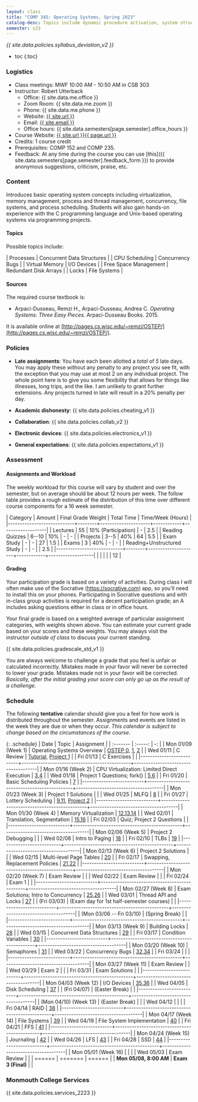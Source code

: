 ```yaml
---
layout: class
title: "COMP 345: Operating Systems, Spring 2023"
catalog-desc: Topics include dynamic procedure activation, system structure, memory management, process management, and recovery procedures.
semester: s23
---
```


*{{ site.data.policies.syllabus_deviation_v2 }}*

* toc
{:toc}

### Logistics

* Class meetings: MWF 10:00 AM - 10:50 AM in CSB 303
* Instructor: Robert Utterback
  * Office: {{ site.data.me.office }}
  * Zoom Room: {{ site.data.me.zoom }}  
  * Phone: {{ site.data.me.phone }}
  * Website: <a href="{{ site.url }}">{{ site.url }}</a>
  * Email: <a href="mailto:{{ site.email }}">{{ site.email }}</a>
  * Office hours: {{ site.data.semesters[page.semester].office_hours }}
* Course Website: <a href="{{ site.url }}{{ page.url }}">{{ site.url }}{{ page.url }}</a>
* Credits: 1 course credit
* Prerequisites: COMP 152 and COMP 235.
* Feedback: At any time during the course you can use
  [this]({{ site.data.semesters[page.semester].feedback_form }}) to provide
  anonymous suggestions, criticism, praise, etc.

### Content

Introduces basic operating system concepts including virtualization,
memory management, process and thread management, concurrency, file
systems, and process scheduling. Students will also gain hands-on
experience with the C programming language and Unix-based operating
systems via programming projects.

#### Topics

Possible topics include:

| Processes             | Concurrent Data Structures |
| CPU Scheduling        | Concurrency Bugs           |
| Virtual Memory        | I/O Devices                |
| Free Space Management | Redundant Disk Arrays      |
| Locks                 | File Systems               |

#### Sources

The required course textbook is:

* Arpaci-Dusseau, Remzi H., Arpaci-Dusseau, Andrea C. *Operating
  Systems: Three Easy Pieces*. Arpaci-Dusseau Books. 2015.

It is available online at
[http://pages.cs.wisc.edu/~remzi/OSTEP/](http://pages.cs.wisc.edu/~remzi/OSTEP/).

<!-- #### Student Learning Outcomes -->

### Policies

* **Late assignments**: You have each been allotted a *total* of *5*
late days. You may apply these without any penalty to any project you
see fit, with the exception that you may use at most 2 on any
individual project. The whole point here is to give you some
flexibility that allows for things like illnesses, long trips, and the
like. I am unlikely to grant further extensions. Any projects turned
in late will result in a 20% penalty per day.

* **Academic dishonesty**: {{ site.data.policies.cheating_v1 }}

* **Collaboration**: {{ site.data.policies.collab_v2 }}

* **Electronic devices**: {{ site.data.policies.electronics_v1 }}

* **General expectations**: {{ site.data.policies.expectations_v1 }}

### Assessment

#### Assignments and Workload

The weekly workload for this course will vary by student and over the
semester, but on average should be about 12 hours per week. The follow
table provides a rough estimate of the distribution of this time over
different course components for a 16 week semester.

| Category                   | Amount | Final Grade Weight  | Total Time | Time/Week (Hours) |
|----------------------------+--------+---------------------+------------+-------------------|
| Lectures                   |     55 | 10% (Participation) | -          |               2.5 |
| Reading Quizzes            |  6--10 | 10%                 | -          |                 - |
| Projects                   |   3--5 | 40%                 | 64         |               5.5 |
| Exam Study                 |      - | -                   | 27         |               1.5 |
| Exams                      |      3 | 40%                 | -          |                 - |
| Reading+Unstructured Study |      - | -                   |            |               2.5 |
|----------------------------+--------+---------------------+------------+-------------------|
|                            |        |                     |            |                12 |

#### Grading

Your participation grade is based on a variety of activities. During
class I will often make use of the Socrative (https://socrative.com)
app, so you'll need to install this on your phones. Participating in
Socrative questions and with in-class group activities is required for
a decent participation grade; an A includes asking questions either in
class or in office hours.

Your final grade is based on a weighted average of particular
assignment categories, with weights shown above. You can estimate your
current grade based on your scores and these weights. You may always
visit the instructor *outside of class* to discuss your current
standing.

{{ site.data.policies.gradescale_std_v1 }}

You are always welcome to challenge a grade that you feel is unfair or
calculated incorrectly. Mistakes made in your favor will never be
corrected to lower your grade. Mistakes made not in your favor will be
corrected. *Basically, after the initial grading your score can only
go up as the result of a challenge.*

### Schedule
The following **tentative** calendar should give you a feel for how
work is distributed throughout the semester. Assignments and events
are listed in the week they are due or when they occur. *This calendar
is subject to change based on the circumstances of the course*.

<!-- (let* ((start-date (org-read-date nil nil "2018-01-15")) -->
<!--        (end-date (org-read-date nil nil "2018-05-02")) -->
<!--        (days (list "Mon" "Tue" "Wed" "Fri")) -->
<!--        (current start-date)) -->
<!--   (while (string< current end-date) -->
<!--     (let* ((time (org-time-string-to-time current)) -->
<!--            (day (format-time-string "%a" time))) -->
<!--       (if (member day days) -->
<!--           (princ (concat (format-time-string "%a %m/%d" time) "\n")))) -->
<!--     (setq current (org-read-date nil nil "++1" nil (org-time-string-to-time current))))) -->

{: .schedule}
| Date                     | Topic                                        | Assignment                          |
| :-------                 | :-----:                                      | -:                                  |
| Mon 01/09 (Week 1)       | Operating Systems Overview                   | [OSTEP 0][0], [1][1], [2][2]        |
| Wed 01/11                | C Review                                     | [Tutorial][47], [Project 1](proj1)  |
| Fri 01/13                | C Exercises                                  |                                     |
|--------------------------+----------------------------------------------+-------------------------------------|
| Mon 01/16 (Week 2)       | CPU Virtualization: Limited Direct Execution | [3][3],[4][4]                       |
| Wed 01/18                | Project 1 Questions; fork()                  | [5][5],[6][6]                       |
| Fri 01/20                | Basic Scheduling Policies                    | [7][7]                              |
|--------------------------+----------------------------------------------+-------------------------------------|
| Mon 01/23 (Week 3)       | Project 1 Solutions                          |                                     |
| Wed 01/25                | MLFQ                                         | [8][8]                              |
| Fri 01/27                | Lottery Scheduling                           | [9][9],[11][11], [Project 2](proj2) |
|--------------------------+----------------------------------------------+-------------------------------------|
| Mon 01/30 (Week 4)       | Memory Virtualization                        | [12][12],[13][13],[14][14]          |
| Wed 02/01                | Translation, Segmentation                    | [15][15],[16][16]                   |
| Fri 02/03                | Quiz; Project 2 Questions                    |                                     |
|--------------------------+----------------------------------------------+-------------------------------------|
| Mon 02/06 (Week 5)       | Project 2 Debugging                          |                                     |
| Wed 02/08                | Intro to Paging                              | [18][18]                            |
| Fri 02/10                | TLBs                                         | [19][19]                            |
|--------------------------+----------------------------------------------+-------------------------------------|
| Mon 02/13 (Week 6)       | Project 2 Solutions                          |                                     |
| Wed 02/15                | Multi-level Page Tables                      | [20][20]                            |
| Fri 02/17                | Swapping, Replacement Policies               | [21][21],[22][22]                   |
|--------------------------+----------------------------------------------+-------------------------------------|
| Mon 02/20 (Week 7)       | Exam Review                                  |                                     |
| Wed 02/22                | Exam Review                                  |                                     |
| Fri 02/24                | Exam 1                                       |                                     |
|--------------------------+----------------------------------------------+-------------------------------------|
| Mon 02/27 (Week 8)       | Exam Solutions; Intro to Concurrency         | [25][25],[26][26]                   |
| Wed 03/01                | Thread API and Locks                         | [27][27]                            |
| (Fri 03/03)              | (Exam day for 1st half-semester courses)     |                                     |
|--------------------------+----------------------------------------------+-------------------------------------|
| (Mon 03/06 -- Fri 03/10) | (Spring Break)                               |                                     |
|--------------------------+----------------------------------------------+-------------------------------------|
| Mon 03/13 (Week 9)       | Building Locks                               | [28][28]                            |
| Wed 03/15                | Concurrent Data Structures                   | [29][29]                            |
| Fri 03/17                | Condition Variables                          | [30][30]                            |
|--------------------------+----------------------------------------------+-------------------------------------|
| Mon 03/20 (Week 10)      | Semaphores                                   | [31][31]                            |
| Wed 03/22                | Concurrency Bugs                             | [32][32],[34][34]                   |
| Fri 03/24                |                                              |                                     |
|--------------------------+----------------------------------------------+-------------------------------------|
| Mon 03/27 (Week 11)      | Exam Review                                  |                                     |
| Wed 03/29                | Exam 2                                       |                                     |
| Fri 03/31                | Exam Solutions                               |                                     |
|--------------------------+----------------------------------------------+-------------------------------------|
| Mon 04/03 (Week 12)      | I/O Devices                                  | [35][35],[36][36]                   |
| Wed 04/05                | Disk Scheduling                              | [37][37]                            |
| (Fri 04/07)              | (Easter Break)                               |                                     |
|--------------------------+----------------------------------------------+-------------------------------------|
| (Mon 04/10) (Week 13)    | (Easter Break)                               |                                     |
| Wed 04/12                |                                              |                                     |
| Fri 04/14                | RAID                                         | [38][38]                            |
|--------------------------+----------------------------------------------+-------------------------------------|
| Mon 04/17 (Week 14)      | File Systems                                 | [39][39]                            |
| Wed 04/19                | File System Implementation                   | [40][40]                            |
| Fri 04/21                | FFS                                          | [41][41]                            |
|--------------------------+----------------------------------------------+-------------------------------------|
| Mon 04/24 (Week 15)      | Journaling                                   | [42][42]                            |
| Wed 04/26                | LFS                                          | [43][43]                            |
| Fri 04/28                | SSD                                          | [44][44]                            |
|--------------------------+----------------------------------------------+-------------------------------------|
| Mon 05/01 (Week 16)      |                                              |                                     |
| Wed 05/03                | Exam Review                                  |                                     |
| ======                   | =======                                      | ======                              |
| **Mon 05/08, 8:00 AM**   | **Exam 3 (Final)**                           |                                     |

[labtut]: https://pages.cs.wisc.edu/~remzi/OSTEP/lab-tutorial.pdf
[0]: https://pages.cs.wisc.edu/~remzi/OSTEP/preface.pdf
[1]: https://pages.cs.wisc.edu/~remzi/OSTEP/dialogue-threeeasy.pdf
[2]: https://pages.cs.wisc.edu/~remzi/OSTEP/intro.pdf
[3]: https://pages.cs.wisc.edu/~remzi/OSTEP/dialogue-virtualization.pdf
[4]: https://pages.cs.wisc.edu/~remzi/OSTEP/cpu-intro.pdf
[5]: https://pages.cs.wisc.edu/~remzi/OSTEP/cpu-api.pdf
[6]: https://pages.cs.wisc.edu/~remzi/OSTEP/cpu-mechanisms.pdf
[7]: https://pages.cs.wisc.edu/~remzi/OSTEP/cpu-sched.pdf
[8]: https://pages.cs.wisc.edu/~remzi/OSTEP/cpu-sched-mlfq.pdf
[9]: https://pages.cs.wisc.edu/~remzi/OSTEP/cpu-sched-lottery.pdf
[10]: https://pages.cs.wisc.edu/~remzi/OSTEP/cpu-sched-multi.pdf
[11]: https://pages.cs.wisc.edu/~remzi/OSTEP/cpu-dialogue.pdf
[12]: https://pages.cs.wisc.edu/~remzi/OSTEP/dialogue-vm.pdf
[13]: https://pages.cs.wisc.edu/~remzi/OSTEP/vm-intro.pdf
[14]: https://pages.cs.wisc.edu/~remzi/OSTEP/vm-api.pdf
[15]: https://pages.cs.wisc.edu/~remzi/OSTEP/vm-mechanism.pdf
[16]: https://pages.cs.wisc.edu/~remzi/OSTEP/vm-segmentation.pdf
[17]: https://pages.cs.wisc.edu/~remzi/OSTEP/vm-freespace.pdf
[18]: https://pages.cs.wisc.edu/~remzi/OSTEP/vm-paging.pdf
[19]: https://pages.cs.wisc.edu/~remzi/OSTEP/vm-tlbs.pdf
[20]: https://pages.cs.wisc.edu/~remzi/OSTEP/vm-smalltables.pdf
[21]: https://pages.cs.wisc.edu/~remzi/OSTEP/vm-beyondphys.pdf
[22]: https://pages.cs.wisc.edu/~remzi/OSTEP/vm-beyondphys-policy.pdf
[23]: https://pages.cs.wisc.edu/~remzi/OSTEP/vm-complete.pdf
[24]: https://pages.cs.wisc.edu/~remzi/OSTEP/vm-dialogue.pdf
[25]: https://pages.cs.wisc.edu/~remzi/OSTEP/dialogue-concurrency.pdf
[26]: https://pages.cs.wisc.edu/~remzi/OSTEP/threads-intro.pdf
[27]: https://pages.cs.wisc.edu/~remzi/OSTEP/threads-api.pdf
[28]: https://pages.cs.wisc.edu/~remzi/OSTEP/threads-locks.pdf
[29]: https://pages.cs.wisc.edu/~remzi/OSTEP/threads-locks-usage.pdf
[30]: https://pages.cs.wisc.edu/~remzi/OSTEP/threads-cv.pdf
[31]: https://pages.cs.wisc.edu/~remzi/OSTEP/threads-sema.pdf
[32]: https://pages.cs.wisc.edu/~remzi/OSTEP/threads-bugs.pdf
[33]: https://pages.cs.wisc.edu/~remzi/OSTEP/threads-events.pdf
[34]: https://pages.cs.wisc.edu/~remzi/OSTEP/threads-dialogue.pdf
[35]: https://pages.cs.wisc.edu/~remzi/OSTEP/dialogue-persistence.pdf
[36]: https://pages.cs.wisc.edu/~remzi/OSTEP/file-devices.pdf
[37]: https://pages.cs.wisc.edu/~remzi/OSTEP/file-disks.pdf
[38]: https://pages.cs.wisc.edu/~remzi/OSTEP/file-raid.pdf
[39]: https://pages.cs.wisc.edu/~remzi/OSTEP/file-intro.pdf
[40]: https://pages.cs.wisc.edu/~remzi/OSTEP/file-implementation.pdf
[41]: https://pages.cs.wisc.edu/~remzi/OSTEP/file-ffs.pdf
[42]: https://pages.cs.wisc.edu/~remzi/OSTEP/file-journaling.pdf
[43]: https://pages.cs.wisc.edu/~remzi/OSTEP/file-lfs.pdf
[44]: https://pages.cs.wisc.edu/~remzi/OSTEP/file-ssd.pdf
[45]: https://pages.cs.wisc.edu/~remzi/OSTEP/file-integrity.pdf
[46]: https://pages.cs.wisc.edu/~remzi/OSTEP/file-dialogue.pdf
[47]: https://pages.cs.wisc.edu/~remzi/OSTEP/lab-tutorial.pdf

### Monmouth College Services

{{ site.data.policies.services_2223 }}

<!-- Local Variables: -->
<!-- eval: (orgtbl-mode) -->
<!-- End: -->
